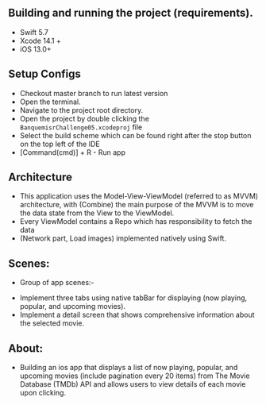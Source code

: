 ## Building and running the project (requirements).
* Swift 5.7
* Xcode 14.1 +
* iOS 13.0+

## Setup Configs
- Checkout master branch to run latest version
- Open the terminal.
- Navigate to the project root directory.
- Open the project by double clicking the `BanquemisrChallenge05.xcodeproj` file
- Select the build scheme which can be found right after the stop button on the top left of the IDE
- [Command(cmd)] + R - Run app

## Architecture
- This application uses the Model-View-ViewModel (referred to as MVVM) architecture, with (Combine)
the main purpose of the MVVM is to move the data state from the View to the ViewModel.
- Every ViewModel contains a Repo which has responsibility to fetch the data 
- (Network part, Load images) implemented natively using Swift.

## Scenes:
* Group of app scenes:-
- Implement three tabs using native tabBar for displaying (now playing, popular, and upcoming movies).
- Implement a detail screen that shows comprehensive information about the selected movie.

## About:
- Building an ios app that displays a list of now playing, popular, and upcoming movies (include pagination every 20 items) from The Movie Database (TMDb) API and allows users to view details of each movie upon clicking.

